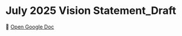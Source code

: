 # July 2025 Vision Statement_Draft

📄 [Open Google Doc](https://docs.google.com/document/d/1Ow6qmyyVcUBNhfdyhKampt8h8Q5Fug_5LQAwTzwAvQg/edit?usp=sharing)
